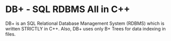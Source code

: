 # DB+ - SQL RDBMS All in C++
DB+ is an SQL Relational Database Management System (RDBMS) which is written STRICTLY in C++. Also, DB+ uses only B+ Trees for data indexing in files.
